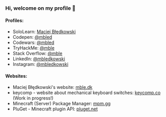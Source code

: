 ### Hi, welcome on my profile 👋
#### Profiles:
* SoloLearn: [Maciej Błędkowski](https://www.sololearn.com/Profile/5637768)
* Codepen: [@mbled](https://codepen.io/mbled)
* Codewars: [@mbled](https://codewars.com/users/mbled)
* TryHackMe: [@mble](https://tryhackme.com/p/mble)
* Stack Overflow: [@mble](https://stackoverflow.com/story/mble)
* LinkedIn: [@mbledkowski](https://linkedin.com/in/mbledkowski)
* Instagram: [@mbledkowski](https://instagram.com/mbledkowski)
#### Websites:
* Maciej Błędkowski's website: [mble.dk](https://mble.dk)
* keycomp - website about mechanical keyboard switches: [keycomp.co](https://keycomp.co) (Work in progress!)
* Minecraft (Server) Package Manager: [mpm.gg](https://mpm.gg)
* PluGet - Minecraft plugin API: [pluget.net](https://pluget.net)
